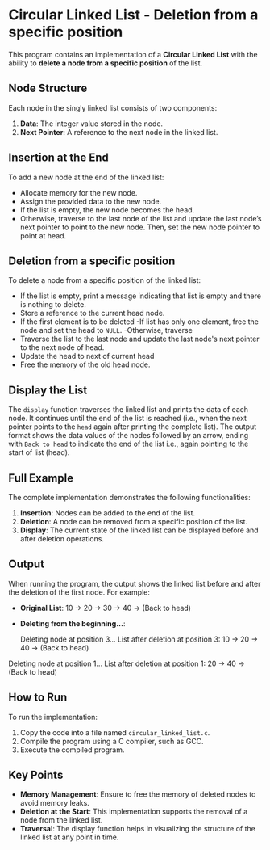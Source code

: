# Circular Linked List - Deletion from a specific position

This program contains an implementation of a **Circular Linked List** with the ability to **delete a node from a specific position** of the list.

## Node Structure

Each node in the singly linked list consists of two components:
1. **Data**: The integer value stored in the node.
2. **Next Pointer**: A reference to the next node in the linked list.

## Insertion at the End

To add a new node at the end of the linked list:
- Allocate memory for the new node.
- Assign the provided data to the new node.
- If the list is empty, the new node becomes the head.
- Otherwise, traverse to the last node of the list and update the last node’s next pointer to point to the new node. Then, set the new node pointer to point at head.

## Deletion from a specific position

To delete a node from a specific position of the linked list:
- If the list is empty, print a message indicating that list is empty and there is nothing to delete.
- Store a reference to the current head node.
- If the first element is to be deleted
    -If list has only one element, free the node and set the head to `NULL`.
    -Otherwise, traverse
- Traverse the list to the last node and update the last node's next pointer to the next node of head.
- Update the head to next of current head
- Free the memory of the old head node.

## Display the List

The `display` function traverses the linked list and prints the data of each node. It continues until the end of the list is reached (i.e., when the next pointer points to the `head` again after printing the complete list). The output format shows the data values of the nodes followed by an arrow, ending with `Back to head` to indicate the end of the list i.e., again pointing to the start of list (head).


## Full Example

The complete implementation demonstrates the following functionalities:
1. **Insertion**: Nodes can be added to the end of the list.
2. **Deletion**: A node can be removed from a specific position of the list.
3. **Display**: The current state of the linked list can be displayed before and after deletion operations.

## Output

When running the program, the output shows the linked list before and after the deletion of the first node. For example:

- **Original List**:
10 -> 20 -> 30 -> 40 -> (Back to head)

- **Deleting from the beginning...**:

  Deleting node at position 3...
  List after deletion at position 3:
10 -> 20 -> 40 -> (Back to head)

 Deleting node at position 1...
  List after deletion at position 1:
20 -> 40 -> (Back to head)


## How to Run

To run the implementation:
1. Copy the code into a file named `circular_linked_list.c`.
2. Compile the program using a C compiler, such as GCC.
3. Execute the compiled program.

## Key Points

- **Memory Management**: Ensure to free the memory of deleted nodes to avoid memory leaks.
- **Deletion at the Start**: This implementation supports the removal of a node from the linked list.
- **Traversal**: The display function helps in visualizing the structure of the linked list at any point in time.
